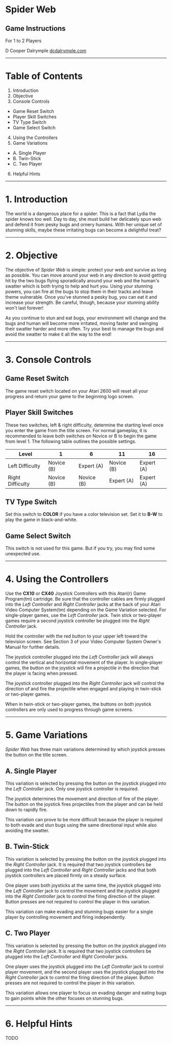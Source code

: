Spider Web
==========

## Game Instructions

For 1 to 2 Players

D Cooper Dalrymple
[dcdalrymple.com](https://dcdalrymple.com/)

---

# Table of Contents

1. Introduction
2. Objective
3. Console Controls
  * Game Reset Switch
  * Player Skill Switches
  * TV Type Switch
  * Game Select Switch
4. Using the Controllers
5. Game Variations
  * A. Single Player
  * B. Twin-Stick
  * C. Two Player
6. Helpful Hints

---

# 1. Introduction

The world is a dangerous place for a spider. This is a fact that Lydia the spider knows too well. Day to day, she must build her delicately spun web and defend it from pesky bugs and ornery humans. With her unique set of stunning skills, maybe these irritating bugs can become a delightful treat?

---

# 2. Objective

The objective of *Spider Web* is simple: protect your web and survive as long as possible. You can move around your web in any direction to avoid getting hit by the two bugs flying sporadically around your web and the human's swatter which is both trying to help and hurt you. Using your stunning powers, you can fire at the bugs to stop them in their tracks and leave theme vulnerable. Once you've stunned a pesky bug, you can eat it and increase your strength. Be careful, though, because your stunning ability won't last forever!

As you continue to stun and eat bugs, your environment will change and the bugs and human will become more irritated, moving faster and swinging their swatter harder and more often. Try your best to manage the bugs and avoid the swatter to make it all the way to the end!

---

# 3. Console Controls

## Game Reset Switch

The game reset switch located on your Atari 2600 will reset all your progress and return your game to the beginning logo screen.

## Player Skill Switches

These two switches, left & right difficulty, determine the starting level once you enter the game from the title screen. For normal gameplay, it is recommended to leave both switches on Novice or B to begin the game from level 1. The following table outlines the possible settings.

| Level            | 1          | 6          | 11         | 16         |
| ---------------- | ---------- | ---------- | ---------- | ---------- |
| Left Difficulty  | Novice (B) | Expert (A) | Novice (B) | Expert (A) |
| Right Difficulty | Novice (B) | Novice (B) | Expert (A) | Expert (A) |

## TV Type Switch

Set this switch to **COLOR** if you have a color television set. Set it to **B-W** to play the game in black-and-white.

## Game Select Switch

This switch is not used for this game. But if you try, you may find some unexpected use.

---

# 4. Using the Controllers

Use the **CX10** or **CX40** Joystick Controllers with this Atari(r) Game Program(tm) cartridge. Be sure that the controller cables are firmly plugged into the *Left Controller* and *Right Controller* jacks at the back of your Atari Video Computer System(tm) depending on the Game Variation selected. For single-player games, use the *Left Controller* jack. Twin stick or two-player games require a second joystick controller be plugged into the *Right Controller* jack.

Hold the controller with the red button to your upper left toward the television screen. See Section 3 of your Video Computer System Owner's Manual for further details.

The joystick controller plugged into the *Left Controller* jack will always control the vertical and horizontal movement of the player. In single-player games, the button on the joystick will fire a projectile in the direction that the player is facing when pressed.

The joystick controller plugged into the *Right Controller* jack will control the direction of and fire the projectile when engaged and playing in twin-stick or two-player games.

When in twin-stick or two-player games, the buttons on both joystick controllers are only used to progress through game screens.

---

# 5. Game Variations

*Spider Web* has three main variations determined by which joystick presses the button on the title screen.

## A. Single Player

This variation is selected by pressing the button on the joystick plugged into the *Left Controller* jack. Only one joystick controller is required.

The joystick determines the movement and direction of fire of the player. The button on the joystick fires projectiles from the player and can be held down to rapidly fire.

This variation can prove to be more difficult because the player is required to both evade and stun bugs using the same directional input while also avoiding the swatter.

## B. Twin-Stick

This variation is selected by pressing the button on the joystick plugged into the *Right Controller* jack. It is required that two joystick controllers be plugged into the *Left Controller* and *Right Controller* jacks and that both joystick controllers are placed firmly on a steady surface.

One player uses both joysticks at the same time, the joystick plugged into the *Left Controller* jack to control the movement and the joystick plugged into the *Right Controller* jack to control the firing direction of the player. Button presses are not required to control the player in this variation.

This variation can make evading and stunning bugs easier for a single player by controlling movement and firing independently.

## C. Two Player

This variation is selected by pressing the button on the joystick plugged into the *Right Controller* jack. It is required that two joystick controllers be plugged into the *Left Controller* and *Right Controller* jacks.

One player uses the joystick plugged into the *Left Controller* jack to control player movement, and the second player uses the joystick plugged into the *Right Controller* jack to control the firing direction of the player. Button presses are not required to control the player in this variation.

This variation allows one player to focus on evading danger and eating bugs to gain points while the other focuses on stunning bugs.

---

# 6. Helpful Hints

TODO

